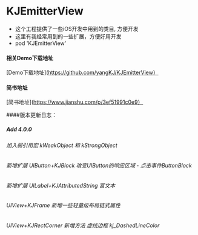 # KJEmitterView

* 这个工程提供了一些iOS开发中用到的类目, 方便开发
* 这里有我经常用到的一些扩展，方便好用开发
* pod 'KJEmitterView'

#### 相关Demo下载地址
[Demo下载地址](https://github.com/yangKJ/KJEmitterView）
#### 简书地址
[简书地址](https://www.jianshu.com/p/3ef51991c0e9）

####版本更新日志：

##### Add 4.0.0
###### 加入弱引用宏 kWeakObject 和 kStrongObject
###### 新增扩展 UIButton+KJBlock   改变UIButton的响应区域 - 点击事件ButtonBlock
###### 新增扩展 UILabel+KJAttributedString   富文本
###### UIView+KJFrame   新增一些轻量级布局链式属性
###### UIView+KJRectCorner  新增方法  虚线边框  kj_DashedLineColor

